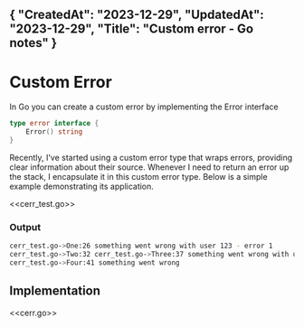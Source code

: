 {
"CreatedAt": "2023-12-29",
"UpdatedAt": "2023-12-29",
"Title": "Custom error - Go notes"
}
---
# Custom Error
In Go you can create a custom error by implementing the Error interface 
```go
type error interface {
	Error() string
}
```
Recently, I've started using a custom error type that wraps errors, providing clear information about their source. Whenever I need to return an error up the stack, I encapsulate it in this custom error type. Below is a simple example demonstrating its application.

<<cerr_test.go>>

### Output
```bash
cerr_test.go->One:26 something went wrong with user 123 - error 1
cerr_test.go->Two:32 cerr_test.go->Three:37 something went wrong with user 123 John Doe - error 2
cerr_test.go->Four:41 something went wrong
```


## Implementation

<<cerr.go>>